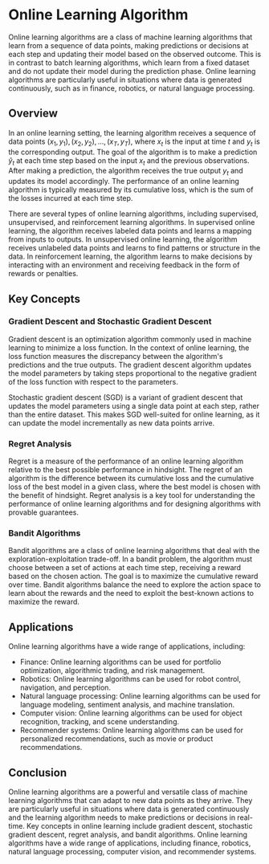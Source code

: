 # Online Learning Algorithm

Online learning algorithms are a class of machine learning algorithms that learn from a sequence of data points, making predictions or decisions at each step and updating their model based on the observed outcome. This is in contrast to batch learning algorithms, which learn from a fixed dataset and do not update their model during the prediction phase. Online learning algorithms are particularly useful in situations where data is generated continuously, such as in finance, robotics, or natural language processing.

## Overview

In an online learning setting, the learning algorithm receives a sequence of data points $(x_1, y_1), (x_2, y_2), \dots, (x_T, y_T)$, where $x_t$ is the input at time $t$ and $y_t$ is the corresponding output. The goal of the algorithm is to make a prediction $\hat{y}_t$ at each time step based on the input $x_t$ and the previous observations. After making a prediction, the algorithm receives the true output $y_t$ and updates its model accordingly. The performance of an online learning algorithm is typically measured by its cumulative loss, which is the sum of the losses incurred at each time step.

There are several types of online learning algorithms, including supervised, unsupervised, and reinforcement learning algorithms. In supervised online learning, the algorithm receives labeled data points and learns a mapping from inputs to outputs. In unsupervised online learning, the algorithm receives unlabeled data points and learns to find patterns or structure in the data. In reinforcement learning, the algorithm learns to make decisions by interacting with an environment and receiving feedback in the form of rewards or penalties.

## Key Concepts

### Gradient Descent and Stochastic Gradient Descent

Gradient descent is an optimization algorithm commonly used in machine learning to minimize a loss function. In the context of online learning, the loss function measures the discrepancy between the algorithm's predictions and the true outputs. The gradient descent algorithm updates the model parameters by taking steps proportional to the negative gradient of the loss function with respect to the parameters.

Stochastic gradient descent (SGD) is a variant of gradient descent that updates the model parameters using a single data point at each step, rather than the entire dataset. This makes SGD well-suited for online learning, as it can update the model incrementally as new data points arrive.

### Regret Analysis

Regret is a measure of the performance of an online learning algorithm relative to the best possible performance in hindsight. The regret of an algorithm is the difference between its cumulative loss and the cumulative loss of the best model in a given class, where the best model is chosen with the benefit of hindsight. Regret analysis is a key tool for understanding the performance of online learning algorithms and for designing algorithms with provable guarantees.

### Bandit Algorithms

Bandit algorithms are a class of online learning algorithms that deal with the exploration-exploitation trade-off. In a bandit problem, the algorithm must choose between a set of actions at each time step, receiving a reward based on the chosen action. The goal is to maximize the cumulative reward over time. Bandit algorithms balance the need to explore the action space to learn about the rewards and the need to exploit the best-known actions to maximize the reward.

## Applications

Online learning algorithms have a wide range of applications, including:

- Finance: Online learning algorithms can be used for portfolio optimization, algorithmic trading, and risk management.
- Robotics: Online learning algorithms can be used for robot control, navigation, and perception.
- Natural language processing: Online learning algorithms can be used for language modeling, sentiment analysis, and machine translation.
- Computer vision: Online learning algorithms can be used for object recognition, tracking, and scene understanding.
- Recommender systems: Online learning algorithms can be used for personalized recommendations, such as movie or product recommendations.

## Conclusion

Online learning algorithms are a powerful and versatile class of machine learning algorithms that can adapt to new data points as they arrive. They are particularly useful in situations where data is generated continuously and the learning algorithm needs to make predictions or decisions in real-time. Key concepts in online learning include gradient descent, stochastic gradient descent, regret analysis, and bandit algorithms. Online learning algorithms have a wide range of applications, including finance, robotics, natural language processing, computer vision, and recommender systems.
